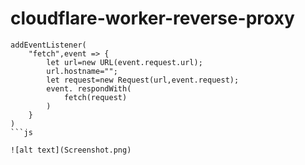 # cloudflare-worker-reverse-proxy
```
addEventListener(
	"fetch",event => {
		let url=new URL(event.request.url);
		url.hostname="";
		let request=new Request(url,event.request);
		event. respondWith(
			fetch(request)
		)
	}
)
```js

![alt text](Screenshot.png)
